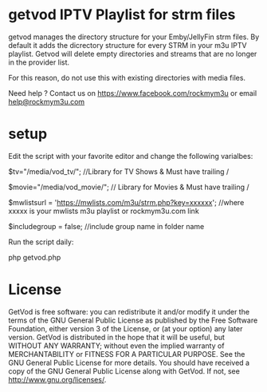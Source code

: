 # getvod IPTV Playlist for strm files

getvod manages the directory structure for your Emby/JellyFin strm files. By default it adds the dicrectory structure for every STRM in your m3u IPTV playlist.  Getvod will delete empty directories and streams that are no longer in the provider list.  

For this reason, do not use this with existing directories with media files.

Need help ? Contact us on https://www.facebook.com/rockmym3u or email help@rockmym3u.com

# setup 

Edit the script with your favorite editor and change the following varialbes:

$tv="/media/vod_tv/"; //Library for TV Shows & Must have trailing /

$movie="/media/vod_movie/"; // Library for Movies & Must have trailing /

$mwlistsurl = 'https://mwlists.com/m3u/strm.php?key=xxxxxx';    //where xxxxx is your mwlists m3u playlist or rockmym3u.com link

$includegroup = false; //include group name in folder name

Run the script daily:

php getvod.php

# License 

GetVod is free software: you can redistribute it and/or modify it under the terms of the GNU General Public License as published by the Free Software Foundation, either version 3 of the License, or (at your option) any later version. GetVod is distributed in the hope that it will be useful, but WITHOUT ANY WARRANTY; without even the implied warranty of MERCHANTABILITY or FITNESS FOR A PARTICULAR PURPOSE. See the GNU General Public License for more details. You should have received a copy of the GNU General Public License along with GetVod. If not, see http://www.gnu.org/licenses/.
